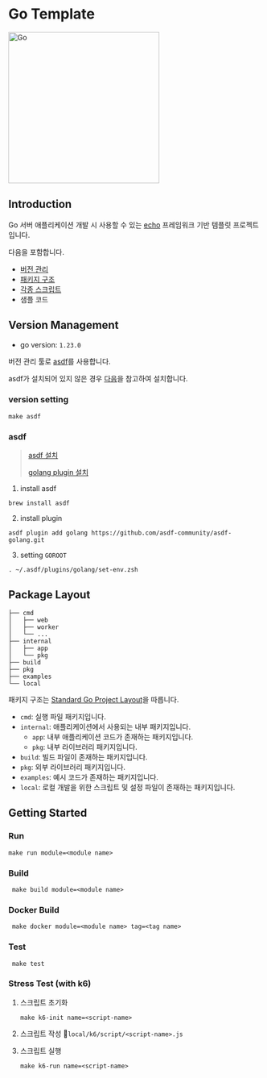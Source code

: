 # Go Template

<img alt="Go" height="" src="https://go.dev/doc/gopher/gopherbw.png" width="300"/>

## Introduction
Go 서버 애플리케이션 개발 시 사용할 수 있는 [echo](https://echo.labstack.com/) 프레임워크 기반 템플릿 프로젝트 입니다.

다음을 포함합니다.
* [버전 관리](#version-management)
* [패키지 구조](#package-layout)
* [각종 스크립트](#getting-started)
* 샘플 코드

## Version Management

* go version: `1.23.0`

버전 관리 툴로 [asdf](https://asdf-vm.com/guide/introduction.html)를 사용합니다.

asdf가 설치되어 있지 않은 경우 [다음](#asdf)을 참고하여 설치합니다.

### version setting
```shell
make asdf
```

### asdf
>[asdf 설치](https://asdf-vm.com/guide/getting-started.html)
> 
>[golang plugin 설치](https://github.com/asdf-community/asdf-golang)

1. install asdf
```shell
brew install asdf
```
2. install plugin
```shell
asdf plugin add golang https://github.com/asdf-community/asdf-golang.git
```
3. setting `GOROOT`
```shell
. ~/.asdf/plugins/golang/set-env.zsh
```

## Package Layout
```
├── cmd
│   ├── web
│   ├── worker
│   └── ...
├── internal
│   ├── app
│   └── pkg
├── build
├── pkg
├── examples
└── local
```
패키지 구조는 [Standard Go Project Layout](https://github.com/golang-standards/project-layout)을 따릅니다.

* `cmd`: 실행 파일 패키지입니다.
* `internal`: 애플리케이션에서 사용되는 내부 패키지입니다.
  * `app`: 내부 애플리케이션 코드가 존재하는 패키지입니다. 
  * `pkg`: 내부 라이브러리 패키지입니다.
* `build`: 빌드 파일이 존재하는 패키지입니다.
* `pkg`: 외부 라이브러리 패키지입니다.
* `examples`: 예시 코드가 존재하는 패키지입니다.
* `local`: 로컬 개발을 위한 스크립트 및 설정 파일이 존재하는 패키지입니다.

## Getting Started

### Run

```shell
make run module=<module name>
```

### Build

```shell
 make build module=<module name>
```

### Docker Build

```shell
 make docker module=<module name> tag=<tag name>
```

### Test

```shell
 make test
```

### Stress Test (with k6)

1. 스크립트 초기화
    ```shell
    make k6-init name=<script-name>
    ```

2. 스크립트 작성 📍`local/k6/script/<script-name>.js`

3. 스크립트 실행
    ```shell
    make k6-run name=<script-name>
    ```
